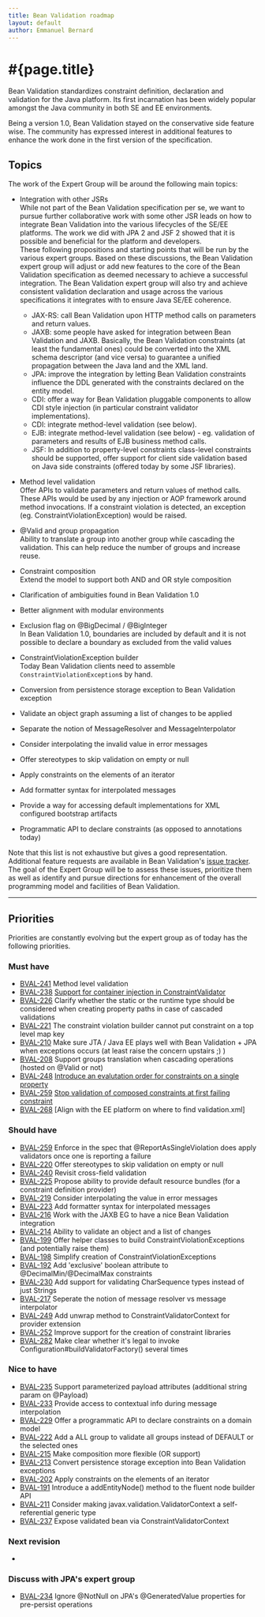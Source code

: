 ```yaml
---
title: Bean Validation roadmap
layout: default
author: Emmanuel Bernard
---
```


# #{page.title}

Bean Validation standardizes constraint definition, declaration and validation for the Java platform. Its first incarnation has been widely popular amongst the Java community in both SE and EE environments.

Being a version 1.0, Bean Validation stayed on the conservative side feature wise. The community has expressed interest in additional features to enhance the work done in the first version of the specification.

## Topics

The work of the Expert Group will be around the following main topics:

* Integration with other JSRs   
 While not part of the Bean Validation specification per se, we want to pursue further collaborative work with some other JSR leads on how to integrate Bean Validation into the various lifecycles of the SE/EE platforms. The work we did with JPA 2 and JSF 2 showed that it is possible and beneficial for the platform and developers.   
 These following propositions and starting points that will be run by the various expert groups. Based on these discussions, the Bean Validation expert group will adjust or add new features to the core of the Bean Validation specification as deemed necessary to achieve a successful integration. The Bean Validation expert group will also try and achieve consistent validation declaration and usage across the various specifications it integrates with to ensure Java SE/EE coherence.  
 
    * JAX-RS: call Bean Validation upon HTTP method calls on parameters and return values.
    * JAXB: some people have asked for integration between Bean Validation and JAXB. Basically, the Bean Validation constraints (at least the fundamental ones) could be converted into the XML schema descriptor (and vice versa) to guarantee a unified propagation between the Java land and the XML land.
    * JPA: improve the integration by letting Bean Validation constraints influence the DDL generated with the constraints declared on the entity model.
    * CDI: offer a way for Bean Validation pluggable components to allow CDI style injection (in particular constraint validator implementations).
    * CDI: integrate method-level validation (see below).
    * EJB: integrate method-level validation (see below) - eg. validation of parameters and results of EJB business method calls.
    * JSF: In addition to property-level constraints class-level constraints should be supported, offer support for client side validation based on Java side constraints (offered today by some JSF libraries).    
    
* Method level validation   
 Offer APIs to validate parameters and return values of method calls. These APIs would be used by any injection or AOP framework around method invocations. If a constraint violation is detected, an exception (eg. ConstraintViolationException) would be raised.
* @Valid and group propagation   
 Ability to translate a group into another group while cascading the validation. This can help reduce the number of groups and increase reuse.
* Constraint composition   
 Extend the model to support both AND and OR style composition
* Clarification of ambiguities found in Bean Validation 1.0
* Better alignment with modular environments
* Exclusion flag on @BigDecimal / @BigInteger   
 In Bean Validation 1.0, boundaries are included by default and it is not possible to declare a boundary as excluded from the valid values
* ConstraintViolationException builder   
 Today Bean Validation clients need to assemble `ConstraintViolationException`s by hand.
* Conversion from persistence storage exception to Bean Validation exception
* Validate an object graph assuming a list of changes to be applied
* Separate the notion of MessageResolver and MessageInterpolator
* Consider interpolating the invalid value in error messages
* Offer stereotypes to skip validation on empty or null
* Apply constraints on the elements of an iterator
* Add formatter syntax for interpolated messages
* Provide a way for accessing default implementations for XML configured bootstrap artifacts
* Programmatic API to declare constraints (as opposed to annotations today)   


Note that this list is not exhaustive but gives a good representation. Additional feature requests are available in Bean Validation's [issue tracker](/issues).   
The goal of the Expert Group will be to assess these issues, prioritize them as well as identify and pursue directions for enhancement of the overall programming model and facilities of Bean Validation.

***

## Priorities

Priorities are constantly evolving but the expert group as of today has the following priorities.

### Must have
- [BVAL-241](https://hibernate.onjira.com/browse/BVAL-241) Method level validation
- [BVAL-238](https://hibernate.onjira.com/browse/BVAL-238) [Support for container injection in ConstraintValidator](/proposals/BVAL-238)
- [BVAL-226](https://hibernate.onjira.com/browse/BVAL-226) Clarify whether the static or the runtime type should be considered when creating property paths in case of cascaded validations
- [BVAL-221](https://hibernate.onjira.com/browse/BVAL-221) The constraint violation builder cannot put constraint on a top level map key
- [BVAL-210](https://hibernate.onjira.com/browse/BVAL-210) Make sure JTA / Java EE plays well with Bean Validation + JPA when exceptions occurs (at least raise the concern upstairs ;) )
- [BVAL-208](https://hibernate.onjira.com/browse/BVAL-208) Support groups translation when cascading operations (hosted on @Valid or not)
- [BVAL-248](https://hibernate.onjira.com/browse/BVAL-248) [Introduce an evalutation order for constraints on a single property](/proposals/BVAL-248)
- [BVAL-259](https://hibernate.onjira.com/browse/BVAL-259) [Stop validation of composed constraints at first failing constraint](/proposals/BVAL-259)
- [BVAL-268](https://hibernate.onjira.com/browse/BVAL-268) [Align with the EE platform on where to find validation.xml]

### Should have
- [BVAL-259](https://hibernate.onjira.com/browse/BVAL-259) Enforce in the spec that @ReportAsSingleViolation does apply validators once one is reporting a failure
- [BVAL-220](https://hibernate.onjira.com/browse/BVAL-220) Offer stereotypes to skip validation on empty or null
- [BVAL-240](https://hibernate.onjira.com/browse/BVAL-240) Revisit cross-field validation
- [BVAL-225](https://hibernate.onjira.com/browse/BVAL-225) Propose ability to provide default resource bundles (for a constraint definition provider)
- [BVAL-219](https://hibernate.onjira.com/browse/BVAL-219) Consider interpolating the value in error messages
- [BVAL-223](https://hibernate.onjira.com/browse/BVAL-223) Add formatter syntax for interpolated messages
- [BVAL-216](https://hibernate.onjira.com/browse/BVAL-216) Work with the JAXB EG to have a nice Bean Validation integration
- [BVAL-214](https://hibernate.onjira.com/browse/BVAL-214) Ability to validate an object and a list of changes
- [BVAL-199](https://hibernate.onjira.com/browse/BVAL-199) Offer helper classes to build ConstraintViolationExceptions (and potentially raise them)
- [BVAL-198](https://hibernate.onjira.com/browse/BVAL-198) Simplify creation of ConstraintViolationExceptions
- [BVAL-192](https://hibernate.onjira.com/browse/BVAL-192) Add 'exclusive' boolean attribute to @DecimalMin/@DecimalMax constraints
- [BVAL-230](https://hibernate.onjira.com/browse/BVAL-230) Add support for validating CharSequence types instead of just Strings
- [BVAL-217](https://hibernate.onjira.com/browse/BVAL-217) Seperate the notion of message resolver vs message interpolator
- [BVAL-249](https://hibernate.onjira.com/browse/BVAL-249) Add unwrap method to ConstraintValidatorContext for provider extension
- [BVAL-252](https://hibernate.onjira.com/browse/BVAL-252) Improve support for the creation of constraint libraries
- [BVAL-282](https://hibernate.onjira.com/browse/BVAL-282) Make clear whether it's legal to invoke Configuration#buildValidatorFactory() several times

### Nice to have

- [BVAL-235](https://hibernate.onjira.com/browse/BVAL-235) Support parameterized payload attributes (additional string param on @Payload)
- [BVAL-233](https://hibernate.onjira.com/browse/BVAL-233) Provide access to contextual info during message interpolation
- [BVAL-229](https://hibernate.onjira.com/browse/BVAL-229) Offer a programmatic API to declare constraints on a domain model
- [BVAL-222](https://hibernate.onjira.com/browse/BVAL-222) Add a ALL group to validate all groups instead of DEFAULT or the selected ones
- [BVAL-215](https://hibernate.onjira.com/browse/BVAL-215) Make composition more flexible (OR support)
- [BVAL-213](https://hibernate.onjira.com/browse/BVAL-213) Convert persistence storage exception into Bean Validation exceptions
- [BVAL-202](https://hibernate.onjira.com/browse/BVAL-202) Apply constraints on the elements of an iterator
- [BVAL-191](https://hibernate.onjira.com/browse/BVAL-191) Introduce a addEntityNode() method to the fluent node builder API
- [BVAL-211](https://hibernate.onjira.com/browse/BVAL-211) Consider making javax.validation.ValidatorContext a self-referential generic type
- [BVAL-237](https://hibernate.onjira.com/browse/BVAL-237) Expose validated bean via ConstraintValidatorContext

### Next revision
-

### Discuss with JPA's expert group
- [BVAL-234](https://hibernate.onjira.com/browse/BVAL-234) Ignore @NotNull on JPA's @GeneratedValue properties for pre-persist operations